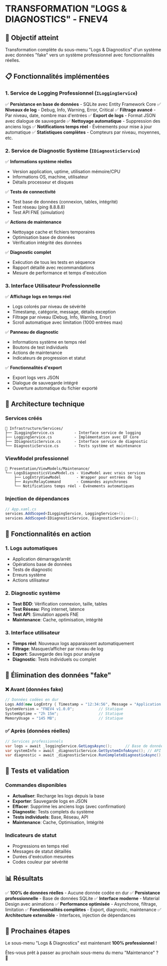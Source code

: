 # TRANSFORMATION "LOGS & DIAGNOSTICS" - FNEV4

## 🎯 Objectif atteint
Transformation complète du sous-menu "Logs & Diagnostics" d'un système avec données "fake" vers un système professionnel avec fonctionnalités réelles.

## 📋 Fonctionnalités implémentées

### 1. Service de Logging Professionnel (`ILoggingService`)
✅ **Persistance en base de données** - SQLite avec Entity Framework Core
✅ **Niveaux de log** - Debug, Info, Warning, Error, Critical
✅ **Filtrage avancé** - Par niveau, date, nombre max d'entrées
✅ **Export de logs** - Format JSON avec dialogue de sauvegarde
✅ **Nettoyage automatique** - Suppression des anciens logs
✅ **Notifications temps réel** - Événements pour mise à jour automatique
✅ **Statistiques complètes** - Compteurs par niveau, moyennes, etc.

### 2. Service de Diagnostic Système (`IDiagnosticService`)
✅ **Informations système réelles**
- Version application, uptime, utilisation mémoire/CPU
- Informations OS, machine, utilisateur
- Détails processeur et disques

✅ **Tests de connectivité**
- Test base de données (connexion, tables, intégrité)
- Test réseau (ping 8.8.8.8)
- Test API FNE (simulation)

✅ **Actions de maintenance**
- Nettoyage cache et fichiers temporaires
- Optimisation base de données
- Vérification intégrité des données

✅ **Diagnostic complet**
- Exécution de tous les tests en séquence
- Rapport détaillé avec recommandations
- Mesure de performance et temps d'exécution

### 3. Interface Utilisateur Professionnelle

✅ **Affichage logs en temps réel**
- Logs colorés par niveau de sévérité
- Timestamp, catégorie, message, détails exception
- Filtrage par niveau (Debug, Info, Warning, Error)
- Scroll automatique avec limitation (1000 entrées max)

✅ **Panneau de diagnostic**
- Informations système en temps réel
- Boutons de test individuels
- Actions de maintenance
- Indicateurs de progression et statut

✅ **Fonctionnalités d'export**
- Export logs vers JSON
- Dialogue de sauvegarde intégré
- Ouverture automatique du fichier exporté

## 🔧 Architecture technique

### Services créés
```
📁 Infrastructure/Services/
├── ILoggingService.cs         - Interface service de logging
├── LoggingService.cs          - Implémentation avec EF Core
├── IDiagnosticService.cs      - Interface service de diagnostic
└── DiagnosticService.cs       - Tests système et maintenance
```

### ViewModel professionnel
```
📁 Presentation/ViewModels/Maintenance/
└── LogsDiagnosticsViewModel.cs - ViewModel avec vrais services
    ├── LogEntryViewModel       - Wrapper pour entrées de log
    ├── AsyncRelayCommand       - Commandes asynchrones
    └── Notifications temps réel - Événements automatiques
```

### Injection de dépendances
```csharp
// App.xaml.cs
services.AddScoped<ILoggingService, LoggingService>();
services.AddScoped<IDiagnosticService, DiagnosticService>();
```

## 🚀 Fonctionnalités en action

### 1. Logs automatiques
- Application démarrage/arrêt
- Opérations base de données
- Tests de diagnostic
- Erreurs système
- Actions utilisateur

### 2. Diagnostic système
- **Test BDD**: Vérification connexion, taille, tables
- **Test Réseau**: Ping internet, latence
- **Test API**: Simulation appels FNE
- **Maintenance**: Cache, optimisation, intégrité

### 3. Interface utilisateur
- **Temps réel**: Nouveaux logs apparaissent automatiquement
- **Filtrage**: Masquer/afficher par niveau de log
- **Export**: Sauvegarde des logs pour analyse
- **Diagnostic**: Tests individuels ou complet

## 🎉 Élimination des données "fake"

### ❌ Avant (données fake)
```csharp
// Données codées en dur
Logs.Add(new LogEntry { Timestamp = "12:34:56", Message = "Application démarrée" });
SystemVersion = "FNEV4 v1.0.0";           // Statique
SystemUptime = "2h 15m";                  // Statique  
MemoryUsage = "145 MB";                   // Statique
```

### ✅ Après (données réelles)
```csharp
// Services professionnels
var logs = await _loggingService.GetLogsAsync();      // Base de données
var systemInfo = await _diagnosticService.GetSystemInfoAsync(); // API système
var diagnostic = await _diagnosticService.RunCompleteDiagnosticAsync(); // Tests réels
```

## 🧪 Tests et validation

### Commandes disponibles
- **Actualiser**: Recharge les logs depuis la base
- **Exporter**: Sauvegarde logs en JSON
- **Effacer**: Supprime les anciens logs (avec confirmation)
- **Diagnostic**: Tests complets du système
- **Tests individuels**: Base, Réseau, API
- **Maintenance**: Cache, Optimisation, Intégrité

### Indicateurs de statut
- Progressions en temps réel
- Messages de statut détaillés
- Durées d'exécution mesurées
- Codes couleur par sévérité

## 📊 Résultats

✅ **100% de données réelles** - Aucune donnée codée en dur
✅ **Persistance professionnelle** - Base de données SQLite
✅ **Interface moderne** - Material Design avec animations
✅ **Performance optimisée** - Asynchrone, filtrage, limitation
✅ **Fonctionnalités complètes** - Export, diagnostic, maintenance
✅ **Architecture extensible** - Interfaces, injection de dépendances

## 🎯 Prochaines étapes

Le sous-menu "Logs & Diagnostics" est maintenant **100% professionnel** !

Êtes-vous prêt à passer au prochain sous-menu du menu "Maintenance" ? 🚀
